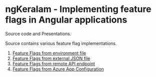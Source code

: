 # ngKeralam - Implementing feature flags in Angular applications

Source code and Presentations.

Source contains various feature flag implementations.

1. [Feature Flags from environment file](https://github.com/anuraj/NgKeralam/tree/main/Example1)
2. [Feature Flags from external JSON file](https://github.com/anuraj/NgKeralam/tree/main/Example2)
3. [Feature Flags from remote API endpoint](https://github.com/anuraj/NgKeralam/tree/main/Example3)
4. [Feature Flags from Azure App Configuration](https://github.com/anuraj/NgKeralam/tree/main/Example4)